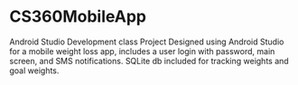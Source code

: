 # CS360MobileApp
Android Studio Development class
Project Designed using Android Studio for a mobile weight loss app, includes a user login with password, main screen, and SMS notifications.  SQLite db included for tracking
weights and goal weights.
